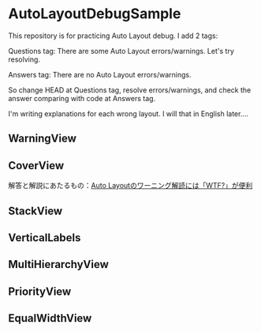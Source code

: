 # AutoLayoutDebugSample

This repository is for practicing Auto Layout debug. I add 2 tags:

Questions tag: There are some Auto Layout errors/warnings. Let's try resolving.

Answers tag: There are no Auto Layout errors/warnings. 

So change HEAD at Questions tag, resolve errors/warnings, and check the answer comparing with code at Answers tag.

I'm writing explanations for each wrong layout. I will that in English later....

## WarningView



## CoverView

解答と解説にあたるもの：[Auto Layoutのワーニング解読には「WTF?」が便利](https://qiita.com/akatsuki174/items/ccf394c03677ac62191e)

## StackView



## VerticalLabels



## MultiHierarchyView



## PriorityView



## EqualWidthView

